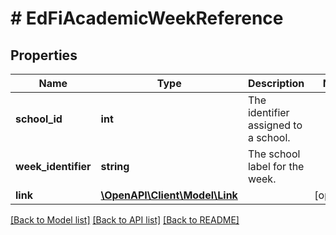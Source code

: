 # # EdFiAcademicWeekReference

## Properties

Name | Type | Description | Notes
------------ | ------------- | ------------- | -------------
**school_id** | **int** | The identifier assigned to a school. |
**week_identifier** | **string** | The school label for the week. |
**link** | [**\OpenAPI\Client\Model\Link**](Link.md) |  | [optional]

[[Back to Model list]](../../README.md#models) [[Back to API list]](../../README.md#endpoints) [[Back to README]](../../README.md)

